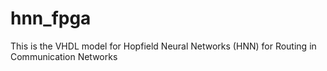 # hnn_fpga
This is the VHDL model for Hopfield Neural Networks (HNN) for Routing in Communication Networks
